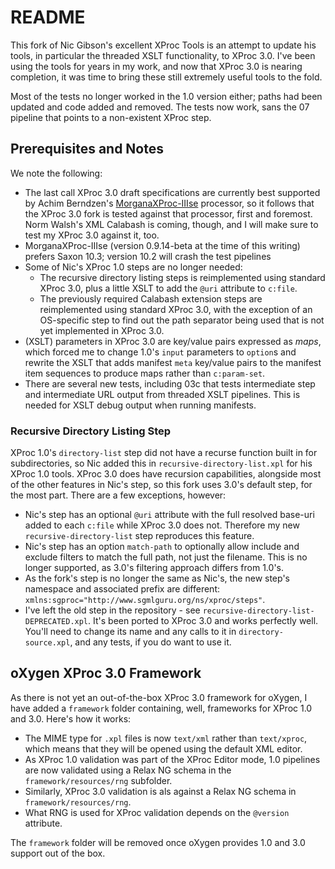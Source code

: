 # README

This fork of Nic Gibson's excellent XProc Tools is an attempt to update his tools, in particular the threaded XSLT functionality, to XProc 3.0. I've been using the tools for years in my work, and now that XProc 3.0 is nearing completion, it was time to bring these still extremely useful tools to the fold.

Most of the tests no longer worked in the 1.0 version either; paths had been updated and code added and removed. The tests now work, sans the 07 pipeline that points to a non-existent XProc step.


## Prerequisites and Notes

We note the following:

* The last call XProc 3.0 draft specifications are currently best supported by Achim Berndzen's [MorganaXProc-IIIse](https://www.xml-project.com/) processor, so it follows that the XProc 3.0 fork is tested against that processor, first and foremost. Norm Walsh's XML Calabash is coming, though, and I will make sure to test my XProc 3.0 against it, too.
* MorganaXProc-IIIse (version 0.9.14-beta at the time of this writing) prefers Saxon 10.3; version 10.2 will crash the test pipelines
* Some of Nic's XProc 1.0 steps are no longer needed:
	- The recursive directory listing steps is reimplemented using standard XProc 3.0, plus a little XSLT to add the `@uri` attribute to `c:file`.
	- The previously required Calabash extension steps are reimplemented using standard XProc 3.0, with the exception of an OS-specific step to find out the path separator being used that is not yet implemented in XProc 3.0.
* (XSLT) parameters in XProc 3.0 are key/value pairs expressed as *maps*, which forced me to change 1.0's `input` parameters to `option`s and rewrite the XSLT that adds manifest `meta` key/value pairs to the manifest item sequences to produce maps rather than `c:param-set`.
* There are several new tests, including 03c that tests intermediate step and intermediate URL output from threaded XSLT pipelines. This is needed for XSLT debug output when running manifests.


### Recursive Directory Listing Step

XProc 1.0's `directory-list` step did not have a recurse function built in for subdirectories, so Nic added this in `recursive-directory-list.xpl` for his XProc 1.0 tools. XProc 3.0 does have recursion capabilities, alongside most of the other features in Nic's step, so this fork uses 3.0's default step, for the most part. There are a few exceptions, however:

* Nic's step has an optional `@uri` attribute with the full resolved base-uri added to each `c:file` while XProc 3.0 does not. Therefore my new `recursive-directory-list` step reproduces this feature.
* Nic's step has an option `match-path` to optionally allow include and exclude filters to match the full path, not just the filename. This is no longer supported, as 3.0's filtering approach differs from 1.0's.
* As the fork's step is no longer the same as Nic's, the new step's namespace and associated prefix are different: `xmlns:sgproc="http://www.sgmlguru.org/ns/xproc/steps"`.
* I've left the old step in the repository - see `recursive-directory-list-DEPRECATED.xpl`. It's been ported to XProc 3.0 and works perfectly well. You'll need to change its name and any calls to it in `directory-source.xpl`, and any tests, if you do want to use it.


## oXygen XProc 3.0 Framework

As there is not yet an out-of-the-box XProc 3.0 framework for oXygen, I have added a `framework` folder containing, well, frameworks for XProc 1.0 and 3.0. Here's how it works:

* The MIME type for `.xpl` files is now `text/xml` rather than `text/xproc`, which means that they will be opened using the default XML editor.
* As XProc 1.0 validation was part of the XProc Editor mode, 1.0 pipelines are now validated using a Relax NG schema in the `framework/resources/rng` subfolder.
* Similarly, XProc 3.0 validation is als against a Relax NG schema in `framework/resources/rng`.
* What RNG is used for XProc validation depends on the `@version` attribute.

The `framework` folder will be removed once oXygen provides 1.0 and 3.0 support out of the box.



